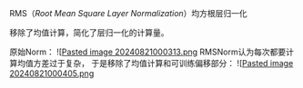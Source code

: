 RMS（_Root Mean Square Layer Normalization_）均方根层归一化

移除了均值计算，简化了层归一化的计算量。

原始Norm：
![[Pasted image 20240821000313.png](../../img/Pasted%20image%2020240821000313.png)
RMSNorm认为每次都要计算均值方差过于复杂， 于是移除了均值计算和可训练偏移部分：
![[Pasted image 20240821000405.png](../../img/Pasted%20image%2020240821000405.png)
